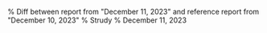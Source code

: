 % Diff between report from "December 11, 2023" and reference report from "December 10, 2023"
% Strudy
% December 11, 2023


